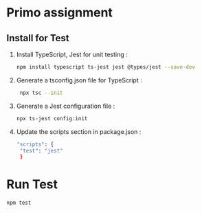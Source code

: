 # Primo assignment

## Install for Test
1. Install TypeScript, Jest for unit testing :
    ```bash
    npm install typescript ts-jest jest @types/jest --save-dev
    ```
3. Generate a tsconfig.json file for TypeScript :
   ```bash
    npx tsc --init
   ```
5. Generate a Jest configuration file :
   ```bash
   npx ts-jest config:init
   ```

7. Update the scripts section in package.json :
   ```bash
   "scripts": {
    "test": "jest"
    }
   ```

# Run Test
    npm test
    
